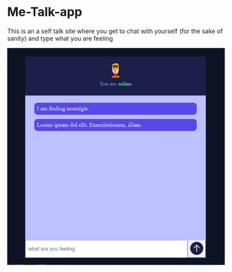 # Me-Talk-app


<p>This is an a self talk site where you get to chat with yourself (for the sake of sanity) and type what you are feeling</p>

<img src ="image/screens.JPG">
